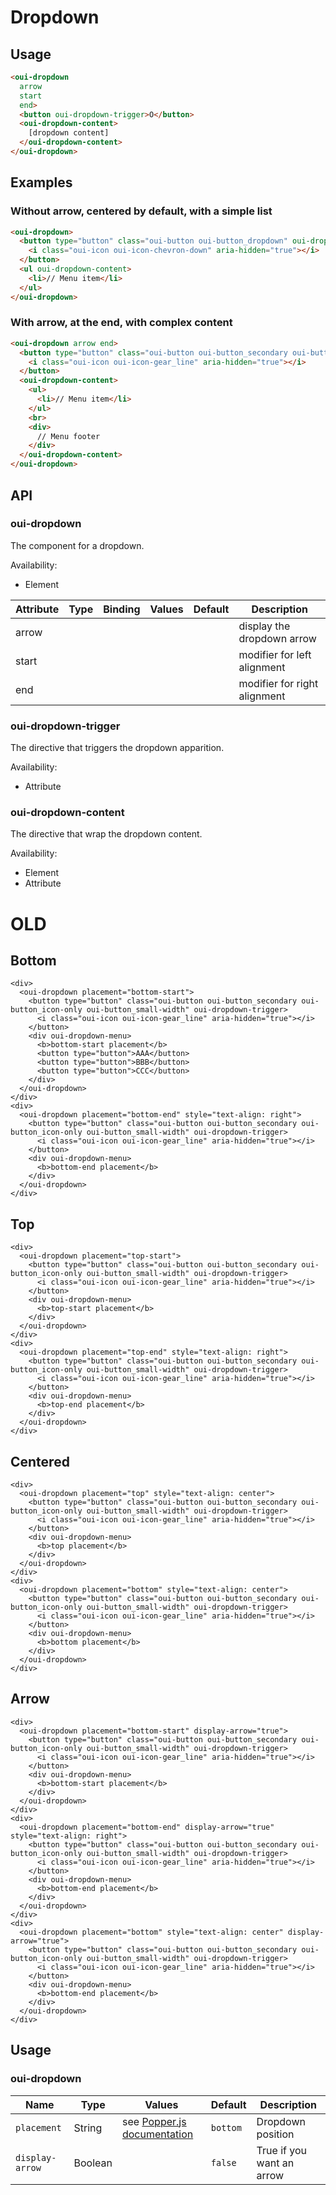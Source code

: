 # Dropdown

<component-status cx-design="complete" ux="prototype"></component-status>

## Usage

```html
<oui-dropdown
  arrow
  start
  end>
  <button oui-dropdown-trigger>O</button>
  <oui-dropdown-content>
    [dropdown content]
  </oui-dropdown-content>
</oui-dropdown>
```

## Examples

### Without arrow, centered by default, with a simple list

```html
<oui-dropdown>
  <button type="button" class="oui-button oui-button_dropdown" oui-dropdown-trigger>
    <i class="oui-icon oui-icon-chevron-down" aria-hidden="true"></i>
  </button>
  <ul oui-dropdown-content>
    <li>// Menu item</li>
  </ul>
</oui-dropdown>
```

### With arrow, at the end, with complex content

```html
<oui-dropdown arrow end>
  <button type="button" class="oui-button oui-button_secondary oui-button_icon-only oui-button_small-width" oui-dropdown-trigger>
    <i class="oui-icon oui-icon-gear_line" aria-hidden="true"></i>
  </button>
  <oui-dropdown-content>
    <ul>
      <li>// Menu item</li>
    </ul>
    <br>
    <div>
      // Menu footer
    </div>
  </oui-dropdown-content>
</oui-dropdown>
```

## API

### oui-dropdown

The component for a dropdown.

Availability:

 - Element

| Attribute         | Type            | Binding | Values              | Default             | Description                        |
| ----              | ----            | ----    | ----                | ----                | ----                               |
| arrow             |                 |         |                     |                     | display the dropdown arrow         |
| start             |                 |         |                     |                     | modifier for left alignment        |
| end               |                 |         |                     |                     | modifier for right alignment       |

### oui-dropdown-trigger

The directive that triggers the dropdown apparition.

Availability:

 - Attribute

### oui-dropdown-content

The directive that wrap the dropdown content.

Availability:

 - Element
 - Attribute

# OLD

## Bottom

```html:preview
<div>
  <oui-dropdown placement="bottom-start">
    <button type="button" class="oui-button oui-button_secondary oui-button_icon-only oui-button_small-width" oui-dropdown-trigger>
      <i class="oui-icon oui-icon-gear_line" aria-hidden="true"></i>
    </button>
    <div oui-dropdown-menu>
      <b>bottom-start placement</b>
      <button type="button">AAA</button>
      <button type="button">BBB</button>
      <button type="button">CCC</button>
    </div>
  </oui-dropdown>
</div>
<div>
  <oui-dropdown placement="bottom-end" style="text-align: right">
    <button type="button" class="oui-button oui-button_secondary oui-button_icon-only oui-button_small-width" oui-dropdown-trigger>
      <i class="oui-icon oui-icon-gear_line" aria-hidden="true"></i>
    </button>
    <div oui-dropdown-menu>
      <b>bottom-end placement</b>
    </div>
  </oui-dropdown>
</div>
```

## Top

```html:preview
<div>
  <oui-dropdown placement="top-start">
    <button type="button" class="oui-button oui-button_secondary oui-button_icon-only oui-button_small-width" oui-dropdown-trigger>
      <i class="oui-icon oui-icon-gear_line" aria-hidden="true"></i>
    </button>
    <div oui-dropdown-menu>
      <b>top-start placement</b>
    </div>
  </oui-dropdown>
</div>
<div>
  <oui-dropdown placement="top-end" style="text-align: right">
    <button type="button" class="oui-button oui-button_secondary oui-button_icon-only oui-button_small-width" oui-dropdown-trigger>
      <i class="oui-icon oui-icon-gear_line" aria-hidden="true"></i>
    </button>
    <div oui-dropdown-menu>
      <b>top-end placement</b>
    </div>
  </oui-dropdown>
</div>
```

## Centered

```html:preview
<div>
  <oui-dropdown placement="top" style="text-align: center">
    <button type="button" class="oui-button oui-button_secondary oui-button_icon-only oui-button_small-width" oui-dropdown-trigger>
      <i class="oui-icon oui-icon-gear_line" aria-hidden="true"></i>
    </button>
    <div oui-dropdown-menu>
      <b>top placement</b>
    </div>
  </oui-dropdown>
</div>
<div>
  <oui-dropdown placement="bottom" style="text-align: center">
    <button type="button" class="oui-button oui-button_secondary oui-button_icon-only oui-button_small-width" oui-dropdown-trigger>
      <i class="oui-icon oui-icon-gear_line" aria-hidden="true"></i>
    </button>
    <div oui-dropdown-menu>
      <b>bottom placement</b>
    </div>
  </oui-dropdown>
</div>
```

## Arrow

```html:preview
<div>
  <oui-dropdown placement="bottom-start" display-arrow="true">
    <button type="button" class="oui-button oui-button_secondary oui-button_icon-only oui-button_small-width" oui-dropdown-trigger>
      <i class="oui-icon oui-icon-gear_line" aria-hidden="true"></i>
    </button>
    <div oui-dropdown-menu>
      <b>bottom-start placement</b>
    </div>
  </oui-dropdown>
</div>
<div>
  <oui-dropdown placement="bottom-end" display-arrow="true" style="text-align: right">
    <button type="button" class="oui-button oui-button_secondary oui-button_icon-only oui-button_small-width" oui-dropdown-trigger>
      <i class="oui-icon oui-icon-gear_line" aria-hidden="true"></i>
    </button>
    <div oui-dropdown-menu>
      <b>bottom-end placement</b>
    </div>
  </oui-dropdown>
</div>
<div>
  <oui-dropdown placement="bottom" style="text-align: center" display-arrow="true">
    <button type="button" class="oui-button oui-button_secondary oui-button_icon-only oui-button_small-width" oui-dropdown-trigger>
      <i class="oui-icon oui-icon-gear_line" aria-hidden="true"></i>
    </button>
    <div oui-dropdown-menu>
      <b>bottom-end placement</b>
    </div>
  </oui-dropdown>
</div>
```

## Usage

### oui-dropdown

| Name            | Type            | Values              | Default             | Description         |
| ----            | ----            | ----                | ----                | ----                |
| `placement`     | String          | see <a href="https://popper.js.org/popper-documentation.html#Popper.placements">Popper.js documentation</a>             | `bottom`                   | Dropdown position         |
| `display-arrow` | Boolean         |                     | `false`             | True if you want an arrow         |


